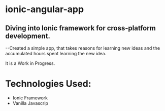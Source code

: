 # ionic-angular-app
## Diving into Ionic framework for cross-platform development.
--Created a simple app, that takes reasons for learning new ideas and the accumulated hours
spent learning the new idea.

It is a Work in Progress.

# Technologies Used:
- Ionic Framework
- Vanilla Javascrip